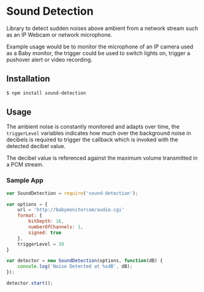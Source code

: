 Sound Detection
===

Library to detect sudden noises above ambient from a network stream such as an IP Webcam or network microphone.

Example usage would be to monitor the microphone of an IP camera used as a Baby monitor, the trigger could be used to switch lights on, trigger a pushover alert or video recording. 

## Installation

``` bash
$ npm install sound-detection
```
## Usage 

The ambient noise is constantly monitored and adapts over time, the `triggerLevel` variables indicates how much over the background noise in decibels is required to trigger the callback which is invoked with the detected decibel value. 

The decibel value is referenced against the maximum volume transmitted in a PCM stream. 

### Sample App

```javascript
var SoundDetection = require('sound-detection');

var options = {
    url = 'http://babymonitorcam/audio.cgi'
    format: {
        bitDepth: 16,
        numberOfChannels: 1,
        signed: true
    },
    triggerLevel = 30
}

var detector = new SoundDetection(options, function(dB) {
    console.log('Noise Detected at %sdB', dB);
});

detector.start();
```
